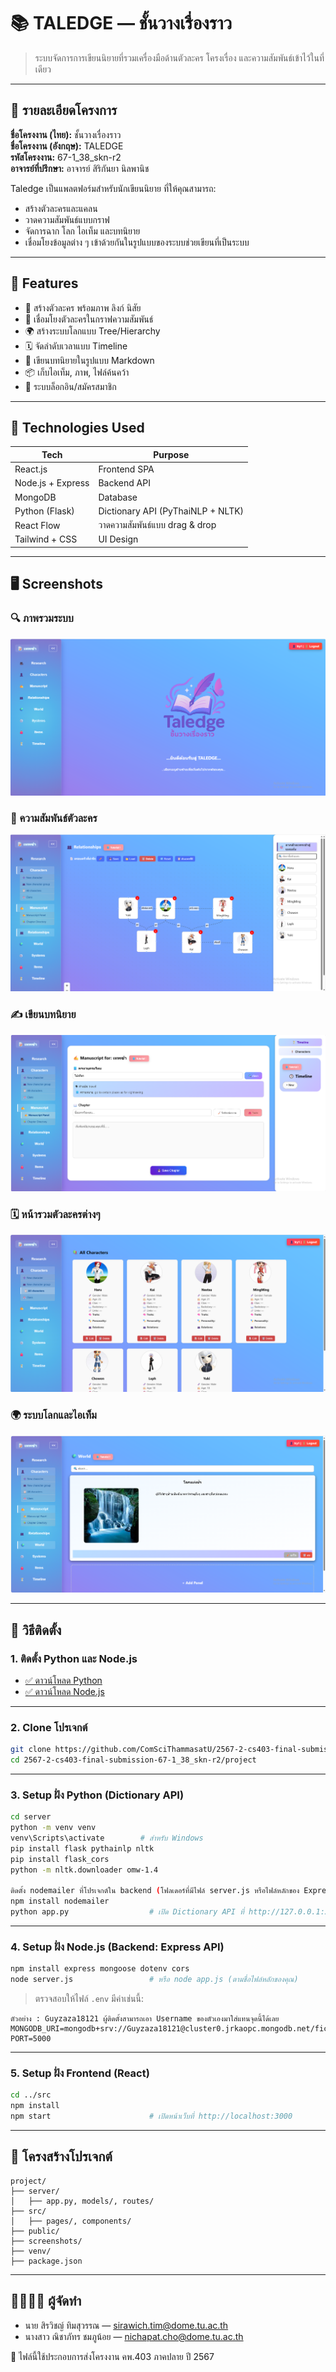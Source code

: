 
# 📚 TALEDGE — ชั้นวางเรื่องราว

> ระบบจัดการการเขียนนิยายที่รวมเครื่องมือด้านตัวละคร โครงเรื่อง และความสัมพันธ์เข้าไว้ในที่เดียว

---

## 📖 รายละเอียดโครงการ

**ชื่อโครงงาน (ไทย):** ชั้นวางเรื่องราว  
**ชื่อโครงงาน (อังกฤษ):** TALEDGE  
**รหัสโครงงาน:** 67-1_38_skn-r2  
**อาจารย์ที่ปรึกษา:** อาจารย์ สิริกันยา นิลพานิช  

Taledge เป็นแพลตฟอร์มสำหรับนักเขียนนิยาย ที่ให้คุณสามารถ:

- สร้างตัวละครและแคลน
- วาดความสัมพันธ์แบบกราฟ
- จัดการฉาก โลก ไอเท็ม และบทนิยาย
- เชื่อมโยงข้อมูลต่าง ๆ เข้าด้วยกันในรูปแบบของระบบช่วยเขียนที่เป็นระบบ

---

## 🎯 Features

- 👤 สร้างตัวละคร พร้อมภาพ ลิงก์ นิสัย
- 🧬 เชื่อมโยงตัวละครในกราฟความสัมพันธ์
- 🌍 สร้างระบบโลกแบบ Tree/Hierarchy
- 🗓 จัดลำดับเวลาแบบ Timeline
- 📝 เขียนบทนิยายในรูปแบบ Markdown
- 📦 เก็บไอเท็ม, ภาพ, ไฟล์ค้นคว้า
- 🔐 ระบบล็อกอิน/สมัครสมาชิก

---

## 🧰 Technologies Used

| Tech              | Purpose                            |
|-------------------|-------------------------------------|
| React.js          | Frontend SPA                        |
| Node.js + Express | Backend API                         |
| MongoDB           | Database                            |
| Python (Flask)    | Dictionary API (PyThaiNLP + NLTK)   |
| React Flow        | วาดความสัมพันธ์แบบ drag & drop     |
| Tailwind + CSS    | UI Design                           |

---

## 🖥 Screenshots

### 🔍 ภาพรวมระบบ
![Editor](./project/screenshots/Editor.png)

### 🧩 ความสัมพันธ์ตัวละคร
![Relationships](./project/screenshots/Relationships.png)

### ✍️ เขียนบทนิยาย
![Manuscript](./project/screenshots/Manuscript.png)

### 🗓 หน้ารวมตัวละครต่างๆ 
![Character](./project/screenshots/Character.png)

### 🌍 ระบบโลกและไอเท็ม
![world](./project/screenshots/world.png)

---

## 🚀 วิธีติดตั้ง

### 1. ติดตั้ง Python และ Node.js

- [✅ ดาวน์โหลด Python](https://www.python.org/downloads/)  
- [✅ ดาวน์โหลด Node.js](https://nodejs.org/en)

---

### 2. Clone โปรเจกต์

```bash
git clone https://github.com/ComSciThammasatU/2567-2-cs403-final-submission-67-1_38_skn-r2.git
cd 2567-2-cs403-final-submission-67-1_38_skn-r2/project
```

---

### 3. Setup ฝั่ง Python (Dictionary API)

```bash
cd server
python -m venv venv
venv\Scripts\activate        # สำหรับ Windows
pip install flask pythainlp nltk
pip install flask_cors
python -m nltk.downloader omw-1.4

ติดตั้ง nodemailer ที่โปรเจกต์ใน backend (โฟลเดอร์ที่มีไฟล์ server.js หรือไฟล์หลักของ Express)
npm install nodemailer
python app.py                  # เปิด Dictionary API ที่ http://127.0.0.1:5000/lookup
```

---

### 4. Setup ฝั่ง Node.js (Backend: Express API)

```bash
npm install express mongoose dotenv cors
node server.js                 # หรือ node app.js (ตามชื่อไฟล์หลักของคุณ)
```

> ตรวจสอบให้ไฟล์ `.env` มีค่าเช่นนี้:

```env
ตัวอย่าง : Guyzaza18121 ผู้ติดตั้งสามารถเอา Username ของตัวเองมาใส่แทนจุดนี้ได้เลย
MONGODB_URI=mongodb+srv://Guyzaza18121@cluster0.jrkaopc.mongodb.net/fictiondb
PORT=5000
```

---

### 5. Setup ฝั่ง Frontend (React)

```bash
cd ../src
npm install
npm start                      # เปิดหน้าเว็บที่ http://localhost:3000
```

---

## 📂 โครงสร้างโปรเจกต์

```
project/
├── server/
│   ├── app.py, models/, routes/
├── src/
│   ├── pages/, components/
├── public/
├── screenshots/
├── venv/
├── package.json
```

---

## 👨‍👩‍👧‍👦 ผู้จัดทำ

- นาย สิรวิชญ์ ทิมสุวรรณ — sirawich.tim@dome.tu.ac.th  
- นางสาว ณิชาภัทร ชมภูน้อย — nichapat.cho@dome.tu.ac.th  

📌 ไฟล์นี้ใช้ประกอบการส่งโครงงาน คพ.403 ภาคปลาย ปี 2567
